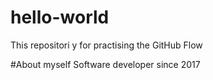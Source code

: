 # hello-world
This repositori y for practising the GitHub Flow

#About myself
Software developer since 2017
